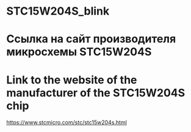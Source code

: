 # STC15W204S_blink


# Ссылка на сайт производителя микросхемы STC15W204S
# Link to the website of the manufacturer of the STC15W204S chip
https://www.stcmicro.com/stc/stc15w204s.html
